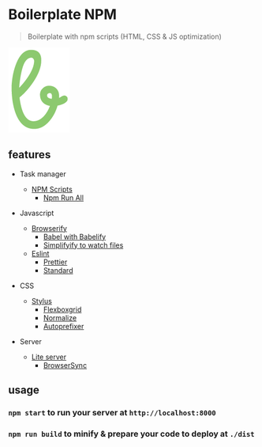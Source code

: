 # Boilerplate NPM

> Boilerplate with npm scripts (HTML, CSS & JS optimization)

![Boilerplate NPM Logo](dist/logo.png?raw=true "Boilerplate NPM Logo")

## features

* Task manager
  * [NPM Scripts](https://docs.npmjs.com/misc/scripts)
    * [Npm Run All](https://github.com/mysticatea/npm-run-all)

* Javascript
  * [Browserify](http://browserify.org/)
    * [Babel with Babelify](https://github.com/babel/babelify)
    * [Simplifyify to watch files](https://github.com/BigstickCarpet/simplifyify)
  * [Eslint](https://eslint.org/)
    * [Prettier](https://github.com/prettier/prettier)
    * [Standard](https://standardjs.com/)

* CSS
  * [Stylus](http://stylus-lang.com/)
    * [Flexboxgrid](http://flexboxgrid.com/)
    * [Normalize](https://necolas.github.io/normalize.css/)
    * [Autoprefixer](https://autoprefixer.github.io/)

* Server
  * [Lite server](https://github.com/johnpapa/lite-server)
    * [BrowserSync](https://www.browsersync.io/)


## usage

### `npm start` to run your server at `http://localhost:8000`

### `npm run build` to minify & prepare your code to deploy at `./dist`